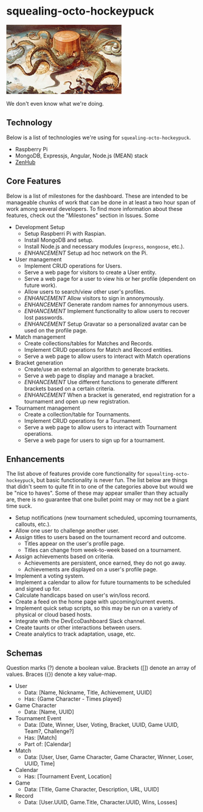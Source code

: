 # squealing-octo-hockeypuck
![](./squealing-octo-hockeypuck.png)

We don't even know what we're doing.

## Technology

Below is a list of technologies we're using for `squealing-octo-hockeypuck`.

- Raspberry Pi
- MongoDB, Expressjs, Angular, Node.js (MEAN) stack
- [ZenHub](https://www.zenhub.io/)

## Core Features

Below is a list of milestones for the dashboard. These are intended to be
manageable chunks of work that can be done in at least a two hour span of work
among several developers. To find more information about these features, check
out the "Milestones" section in Issues. Some 

- Development Setup
  - Setup Raspberri Pi with Raspian.
  - Install MongoDB and setup.
  - Install Node.js and necessary modules (`express`, `mongoose`, etc.).
  - *ENHANCEMENT* Setup ad hoc network on the Pi.
- User management
  - Implement CRUD operations for Users.
  - Serve a web page for visitors to create a User entity.
  - Serve a web page for a user to view his or her profile (dependent on future
    work).
  - Allow users to search/view other user's profiles.
  - *ENHANCEMENT* Allow visitors to sign in annonymously.
  - *ENHANCEMENT* Generate random names for annonymous users.
  - *ENHANCEMENT* Implement functionality to allow users to recover lost passwords.
  - *ENHANCEMENT* Setup Gravatar so a personalized avatar can be used on the
    profile page.
- Match management
  - Create collections/tables for Matches and Records.
  - Implement CRUD operations for Match and Record entities.
  - Serve a web page to allow users to interact with Match operations
- Bracket generation
  - Create/use an external an algorithm to generate brackets.
  - Serve a web page to display and manage a bracket.
  - *ENHANCEMENT* Use different functions to generate different brackets based
    on a certain criteria.
  - *ENHANCEMENT* When a bracket is generated, end registration for a
    tournament and open up new registration.
- Tournament management
  - Create a collection/table for Tournaments.
  - Implement CRUD operations for a Tournament.
  - Serve a web page to allow users to interact with Tournament operations.
  - Serve a web page for users to sign up for a tournament.

## Enhancements

The list above of features provide core functionality for
`squealting-octo-hockeypuck`, but basic functionality is never fun. The list
below are things that didn't seem to quite fit in to one of the categories
above but would we be "nice to haves". Some of these may appear smaller than
they actually are, there is no guarantee that one bullet point may or may not
be a giant time suck.

- Setup notifications (new tournament scheduled, upcoming tournaments,
  callouts, etc.).
- Allow one user to challenge another user.
- Assign titles to users based on the tournament record and outcome.
  - Titles appear on the user's profile page.
  - Titles can change from week-to-week based on a tournament.
- Assign achievements based on criteria.
  - Achievements are persistent, once earned, they do not go away.
  - Achievements are displayed on a user's profile page.
- Implement a voting system.
- Implement a calendar to allow for future tournaments to be scheduled and
  signed up for.
- Calculate handicaps based on user's win/loss record.
- Create a feed on the home page with upcoming/current events.
- Implement quick setup scripts, so this may be run on a variety of physical or
  cloud based hosts.
- Integrate with the DevEcoDashboard Slack channel.
- Create taunts or other interactions between users.
- Create analytics to track adaptation, usage, etc.

## Schemas
Question marks (?) denote a boolean value.
Brackets ([]) denote an array of values.
Braces ({}) denote a key value-map.

- User
  - Data: [Name, Nickname, Title, Achievement, UUID]
  - Has: {Game Character - Times played}
- Game Character
  - Data: [Name, UUID]
- Tournament Event
  - Data: [Date, Winner, User, Voting, Bracket, UUID, Game UUID, Team?, Challenge?]
  - Has: [Match]
  - Part of: [Calendar]
- Match
  - Data: [User, User, Game Character, Game Character, Winner, Loser, UUID, Time]
- Calendar
  - Has: [Tournament Event, Location]
- Game
  - Data: [Title, Game Character, Description, URL, UUID]
- Record
  - Data: [User.UUID, Game.Title, Character.UUID, Wins, Losses]
